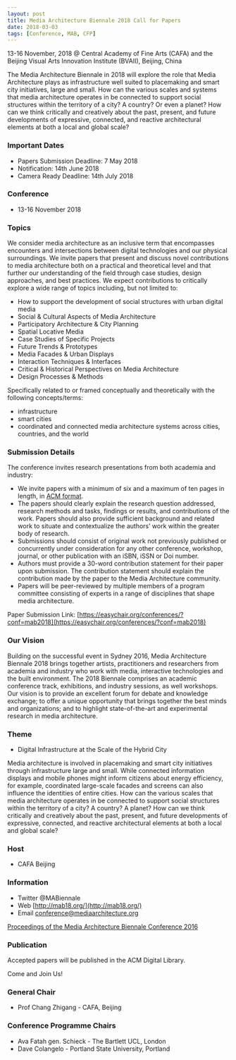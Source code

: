 ```yaml
---
layout: post
title: Media Architecture Biennale 2018 Call for Papers
date: 2018-03-03
tags: [Conference, MAB, CFP]
---
```


13-16 November, 2018 @ Central Academy of Fine Arts (CAFA) and the Beijing Visual Arts Innovation Institute (BVAII), Beijing, China
 
The Media Architecture Biennale in 2018 will explore the role that Media Architecture plays as infrastructure well suited to placemaking and smart city initiatives, large and small. How can the various scales and systems that media architecture operates in be connected to support social structures within the territory of a city? A country? Or even a planet? How can we think critically and creatively about the past, present, and future developments of expressive, connected, and reactive architectural elements at both a local and global scale?

### Important Dates
* Papers Submission Deadline: 7 May 2018
* Notification: 14th June 2018
* Camera Ready Deadline: 14th July 2018

### Conference
* 13-16 November 2018

### Topics
We consider media architecture as an inclusive term that encompasses encounters and intersections between digital technologies and our physical surroundings. We invite papers that present and discuss novel contributions to media architecture both on a practical and theoretical level and that further our understanding of the field through case studies, design approaches, and best practices. We expect contributions to critically explore a wide range of topics including, but not limited to:
 
* How to support the development of social structures with urban digital media
* Social & Cultural Aspects of Media Architecture
* Participatory Architecture & City Planning
* Spatial Locative Media
* Case Studies of Specific Projects
* Future Trends & Prototypes
* Media Facades & Urban Displays
* Interaction Techniques & Interfaces
* Critical & Historical Perspectives on Media Architecture
* Design Processes & Methods
 
Specifically related to or framed conceptually and theoretically with the following concepts/terms:
* infrastructure
* smart cities
* coordinated and connected media architecture systems across cities, countries, and the world
 
### Submission Details
The conference invites research presentations from both academia and industry:
 
* We invite papers with a minimum of six and a maximum of ten pages in length, in [ACM format](https://www.acm.org/publications/proceedings-template).
* The papers should clearly explain the research question addressed, research methods and tasks, findings or results, and contributions of the work. Papers should also provide sufficient background and related work to situate and contextualize the authors’ work within the greater body of research.
* Submissions should consist of original work not previously published or concurrently under consideration for any other conference, workshop, journal, or other publication with an iSBN, iSSN or Doi number.
* Authors must provide a 30-word contribution statement for their paper upon submission. The contribution statement should explain the contribution made by the paper to the Media Architecture community.
* Papers will be peer-reviewed by multiple members of a program committee consisting of experts in a range of disciplines that shape media architecture.

Paper Submission Link: [https://easychair.org/conferences/?conf=mab2018](https://easychair.org/conferences/?conf=mab2018)

### Our Vision
Building on the successful event in Sydney 2016, Media Architecture Biennale 2018 brings together artists, practitioners and researchers from academia and industry who work with media, interactive technologies and the built environment. The 2018 Biennale comprises an academic conference track, exhibitions, and industry sessions, as well workshops. Our vision is to provide an excellent forum for debate and knowledge exchange; to offer a unique opportunity that brings together the best minds and organizations; and to highlight state-of-the-art and experimental research in media architecture.
 
### Theme
* Digital Infrastructure at the Scale of the Hybrid City
 
Media architecture is involved in placemaking and smart city initiatives through infrastructure large and small. While connected information displays and mobile phones might inform citizens about energy efficiency, for example, coordinated large-scale facades and screens can also influence the identities of entire cities. How can the various scales that media architecture operates in be connected to support social structures within the territory of a city? A country? A planet?  How can we think critically and creatively about the past, present, and future developments of expressive, connected, and reactive architectural elements at both a local and global scale?
 
### Host
* CAFA Beijing
 
### Information
* Twitter @MABiennale
* Web [http://mab18.org/](http://mab18.org/)
* Email conference@mediaarchitecture.org
 
[Proceedings of the Media Architecture Biennale Conference 2016](https://dl.acm.org/citation.cfm?id=2946803&picked=prox)

### Publication
Accepted papers will be published in the ACM Digital Library.

Come and Join Us!
 
### General Chair
* Prof Chang Zhigang - CAFA, Beijing
 
### Conference Programme Chairs
* Ava Fatah gen. Schieck - The Bartlett UCL, London
* Dave Colangelo - Portland State University, Portland
